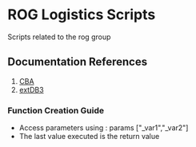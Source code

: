 # ROG Logistics Scripts
Scripts related to the rog group

## Documentation References
<ol>
    <li><a href='http://cbateam.github.io/CBA_A3/docs/files/overview-txt.html'>CBA</a></li>
    <li><a href='https://github.com/SteezCram/extDB3'>extDB3</a></li>
</ol>

### Function Creation Guide
<ul>
    <li>Access parameters using : params ["_var1","_var2"]</li>
    <li>The last value executed is the return value</li>
</ul>
